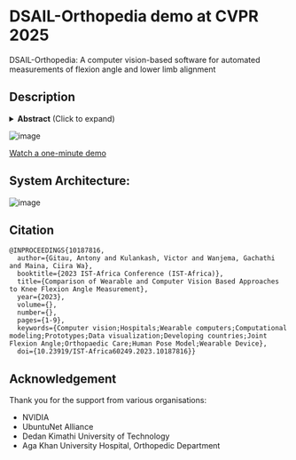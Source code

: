 # DSAIL-Orthopedia demo at CVPR 2025 

DSAIL-Orthopedia: A computer vision-based software for automated measurements of flexion angle and lower limb alignment

## Description
<details>
<summary><strong>Abstract</strong> (Click to expand)</summary>

Accurate limb alignment and joint motion assessment are crucial in orthopedic practice for diagnosing and treating musculoskeletal conditions. Though reliable, traditional methods like full-length X-rays involve radiation exposure and require specialized equipment, limiting their utility in various clinical settings. Additionally, visual inspection and palpation techniques for flexion angle measurements are prone to human error due to manual data entry. This paper presents Orthopedia, a web application that utilizes MediPipe pose estimation to address the challenges of the traditional approaches. Orthopedia leverages real-time video streaming from a camera to automatically identify the joint centers of the hip, knee, and ankle. By applying trigonometric theory, Orthopedia calculates, stores, and retrieves hip-knee-ankle (HKA) and knee flexion angles, thereby digitizing the assessment data. This approach offers a more accessible and non-invasive alternative to traditional methods. This method also eliminates the need for specialized equipment and radiation exposure and reduces the reliance on manual data entry and physical touch, making it a more comfortable and cost-effective solution for patients.
</details>

![image](https://github.com/user-attachments/assets/36de02cd-85a0-42a5-baa6-93554f1e02cb)

[Watch a one-minute demo](https://youtu.be/PHuZLeWg2A8)



## System Architecture:
![image](https://github.com/user-attachments/assets/b70ee872-5053-40e1-a36e-ed25623bf2a1)


## Citation
    @INPROCEEDINGS{10187816,
      author={Gitau, Antony and Kulankash, Victor and Wanjema, Gachathi and Maina, Ciira Wa},
      booktitle={2023 IST-Africa Conference (IST-Africa)}, 
      title={Comparison of Wearable and Computer Vision Based Approaches to Knee Flexion Angle Measurement}, 
      year={2023},
      volume={},
      number={},
      pages={1-9},
      keywords={Computer vision;Hospitals;Wearable computers;Computational modeling;Prototypes;Data visualization;Developing countries;Joint Flexion Angle;Orthopaedic Care;Human Pose Model;Wearable Device},
      doi={10.23919/IST-Africa60249.2023.10187816}}



## Acknowledgement

Thank you for the support from various organisations:
- NVIDIA
- UbuntuNet Alliance
- Dedan Kimathi University of Technology
- Aga Khan University Hospital, Orthopedic Department

